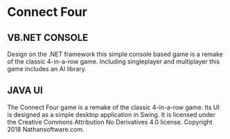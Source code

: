 
# Connect Four

## VB.NET CONSOLE

Design on the .NET framework this simple console based game is a remake of the classic 4-in-a-row game. Including singleplayer and multiplayer this game includes an AI library.

## JAVA UI

The Connect Four game is a remake of the classic 4-in-a-row game. Its UI is designed as a simple desktop application in Swing. It is licensed under the Creative Commons Attribution No Derivatives 4.0 license. Copyright 2018 Nathansoftware.com.


